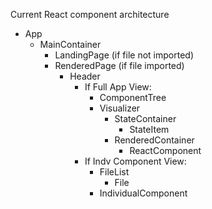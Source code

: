 Current React component architecture

- App
  - MainContainer
    - LandingPage (if file not imported)
    - RenderedPage (if file imported)
      - Header
        - If Full App View:
          - ComponentTree
          - Visualizer
            - StateContainer
              - StateItem
            - RenderedContainer
              - ReactComponent
        - If Indv Component View:
          - FileList
            - File
          - IndividualComponent
